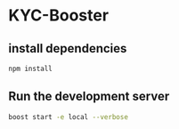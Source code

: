 # KYC-Booster

## install dependencies

```bash
npm install
```

## Run the development server

```bash
boost start -e local --verbose
```
